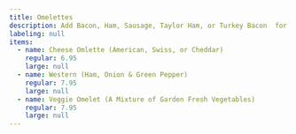 ```yaml
---
title: Omelettes
description: Add Bacon, Ham, Sausage, Taylor Ham, or Turkey Bacon  for $2.50
labeling: null
items:
  - name: Cheese Omlette (American, Swiss, or Cheddar)
    regular: 6.95
    large: null
  - name: Western (Ham, Onion & Green Pepper)
    regular: 7.95
    large: null
  - name: Veggie Omelet (A Mixture of Garden Fresh Vegetables)
    regular: 7.95
    large: null
---
```


